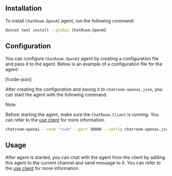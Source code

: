 ## Installation
To install `ChatRoom.OpenAI` agent, run the following command:
```bash
dotnet tool install --global ChatRoom.OpenAI
```

## Configuration
You can configure `ChatRoom.OpenAI` agent by creating a configuration file and pass it to the agent. Below is an example of a configuration file for the agent:

[!code-json[](../../configuration/chatroom-openai.json)]

After creating the configuration and saving it to `chatroom-openai.json`, you can start the agent with the following command:

> [!NOTE]
> Before starting the agent, make sure the `ChatRoom.Client` is running.
> You can refer to the [use client](./use_client.md) for more information.

```bash
chatroom-openai --room "room" --port 30000 --config chatroom-openai.json
```

## Usage
After agent is started, you can chat with the agent from the client by adding this agent to the current channel and send message to it. You can refer to the [use client](./use_client.md) for more information.